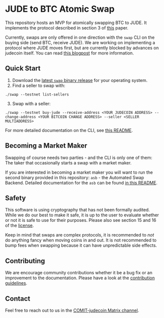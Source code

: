 # JUDE to BTC Atomic Swap

This repository hosts an MVP for atomically swapping BTC to JUDE.
It implements the protocol described in section 3 of [this](https://arxiv.org/abs/2101.12332) paper.

Currently, swaps are only offered in one direction with the `swap` CLI on the buying side (send BTC, receive JUDE).
We are working on implementing a protocol where JUDE moves first, but are currently blocked by advances on judecoin itself.
You can read [this blogpost](https://www.judecoin.io/blog) for more information.

## Quick Start

1. Download the [latest `swap` binary release](https://github.com/judecoin/jude-btc-swap.git) for your operating system.
2. Find a seller to swap with:

```shell
./swap --testnet list-sellers
```

3. Swap with a seller:

```shell
./swap --testnet buy-jude --receive-address <YOUR JUDECOIN ADDRESS> --change-address <YOUR BITCOIN CHANGE ADDRESS> --seller <SELLER MULTIADDRESS>
```

For more detailed documentation on the CLI, see [this README](./docs/cli/README.md).

## Becoming a Market Maker

Swapping of course needs two parties - and the CLI is only one of them: The taker that occasionally starts a swap with a market maker.

If you are interested in becoming a market maker you will want to run the second binary provided in this repository: `asb` - the Automated Swap Backend.
Detailed documentation for the `asb` can be found [in this README](./docs/asb/README.md).

## Safety

This software is using cryptography that has not been formally audited.
While we do our best to make it safe, it is up to the user to evaluate whether or not it is safe to use for their purposes.
Please also see section 15 and 16 of the [license](./LICENSE).

Keep in mind that swaps are complex protocols, it is recommended to _not_ do anything fancy when moving coins in and out.
It is not recommended to bump fees when swapping because it can have unpredictable side effects.

## Contributing

We are encourage community contributions whether it be a bug fix or an improvement to the documentation.
Please have a look at the [contribution guidelines](./CONTRIBUTING.md).

## Contact

Feel free to reach out to us in the [COMIT-judecoin Matrix channel](https://www.judecoin.io/).
